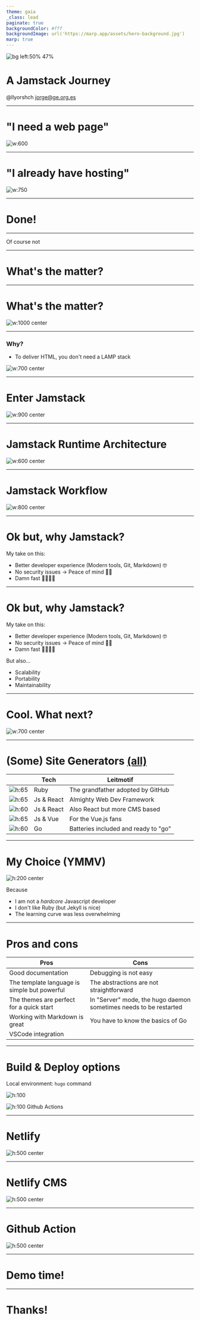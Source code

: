 ```yaml
---
theme: gaia
_class: lead
paginate: true
backgroundColor: #fff
backgroundImage: url('https://marp.app/assets/hero-background.jpg')
marp: true
---
```


<style>
section.lead h1 {
  text-align: center;
}
section.subLead h2 {
  text-align: center;
  font-size: 6em;
  
}

img[alt~="center"] {
  display: block;
  margin: 0 auto;
}
</style>

![bg left:50% 47%](images/Jamstack_Icon_Original_Transparent.png)

# **A Jamstack Journey**

@llyorshch
jorge@ge.org.es

---
<!-- _class: lead -->
# "I need a web page"

![w:600](images/cunyao.gif)

---
<!-- _class: lead -->
# "I already have hosting"

![ w:750](images/wordpress.png)

---
# Done! <!--fit-->

--- 
<!-- _class: lead -->

Of course not

---

# What's the matter?

--- 

# What's the matter?
![w:1000 center](images/I_ve_got_a_bad_feeling_about_this.gif)

--- 

### Why?

- To deliver HTML, you don't need a LAMP stack
  
![w:700 center](images/lamp.svg)

---

# Enter Jamstack

![w:900 center](images/jamstack_acronym.jpg)

---
# Jamstack Runtime Architecture

![w:600 center](images/jamstack_architecture.png)

---
# Jamstack Workflow

![w:800 center](images/jamstack_workflow.png)

---
# Ok but, why Jamstack?

My take on this:

* Better developer experience (Modern tools, Git, Markdown) 🤓
* No security issues → Peace of mind 💆🏻
* Damn fast 🚴🏻‍♀️💨
---
# Ok but, why Jamstack?

My take on this:

- Better developer experience (Modern tools, Git, Markdown) 🤓
- No security issues → Peace of mind 💆🏻
- Damn fast 🚴🏻‍♀️💨

But also...

* Scalability
* Portability
* Maintainability

---

# Cool. What next?

![w:700 center](images/jamstack_landscape.png)

---

# (Some) Site Generators [(all)](https://jamstack.org/generators/)

|  | Tech | Leitmotif |
| --- | --- | --- |
| ![h:65](images/jekyll_logo.svg) | Ruby | The grandfather adopted by GitHub |
| ![h:65](images/next-js_logo.svg) | Js & React | Almighty Web Dev Framework |
| ![h:60](images/Gatsby_Logo.svg) | Js & React | Also React but more CMS based |
| ![h:65](images/Nuxt-js_logo.png) | Js & Vue | For the Vue.js fans |
| ![h:60](images/hugo-logo.svg) | Go | Batteries included and ready to "go" |

---

# My Choice (YMMV)

![h:200 center](images/hugo-logo.svg)

Because
* I am not a _hardcore_ Javascript developer
* I don't like Ruby (but Jekyll is nice)
* The learning curve was less overwhelming

---
# Pros and cons

| Pros | Cons |
| --- | --- |
| Good documentation | Debugging is not easy |
| The template language is simple but powerful| The abstractions are not straightforward |
| The themes are perfect for a quick start | In "Server" mode, the hugo daemon sometimes needs to be restarted |
| Working with Markdown is great | You have to know the basics of Go |
| VSCode integration |  |

--- 

# Build & Deploy options

Local environment: `hugo` command

![h:100](images/Netlify_logo.svg)

![h:100](images/Github_Actions_Logo.png) Github Actions

---

# Netlify

![h:500 center](images/Netlify_Deploys.png)

---

# Netlify CMS

![h:500 center](images/Netlify_CMS.png)

---

# Github Action

![h:500 center](images/Github_Action.png)

---
<!-- _class: lead -->

# Demo time!
<!--
Demo Steps

- Show the structure of the site
- 
-->
---
<!-- _class: lead -->

# Thanks!